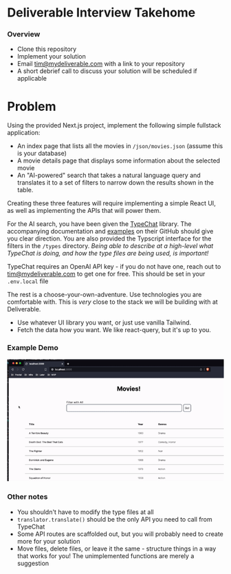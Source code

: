 # Deliverable Interview Takehome

### Overview

- Clone this repository
- Implement your solution
- Email tim@mydeliverable.com with a link to your repository
- A short debrief call to discuss your solution will be scheduled if applicable

# Problem

Using the provided Next.js project, implement the following simple fullstack application:

- An index page that lists all the movies in `/json/movies.json` (assume this is your database)
- A movie details page that displays some information about the selected movie
- An "AI-powered" search that takes a natural language query and translates it to a set of filters to narrow down the results shown in the table.

Creating these three features will require implementing a simple React UI, as well as implementing the APIs that will power them.

For the AI search, you have been given the [TypeChat](https://microsoft.github.io/TypeChat/) library. The accompanying documentation and [examples](https://microsoft.github.io/TypeChat/docs/examples/) on their GitHub should give you clear direction. You are also provided the Typscript interface for the filters in the `/types` directory. _Being able to describe at a high-level what TypeChat is doing, and how the type files are being used, is important!_

TypeChat requires an OpenAI API key - if you do not have one, reach out to tim@mydeliverable.com to get one for free. This should be set in your `.env.local` file

The rest is a choose-your-own-adventure. Use technologies you are comfortable with. This is _very_ close to the stack we will be building with at Deliverable.

- Use whatever UI library you want, or just use vanilla Tailwind.
- Fetch the data how you want. We like react-query, but it's up to you.

### Example Demo

![Solution demo](demo.gif)

### Other notes

- You shouldn't have to modify the type files at all
- `translator.translate()` should be the only API you need to call from TypeChat
- Some API routes are scaffolded out, but you will probably need to create more for your solution
- Move files, delete files, or leave it the same - structure things in a way that works for you! The unimplemented functions are merely a suggestion
